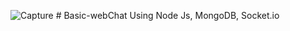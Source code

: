 ![Capture](https://user-images.githubusercontent.com/57862970/130079598-e9a4afbb-73ca-458f-9096-21ad4e33647c.JPG)
﻿# Basic-webChat
 Using Node Js, MongoDB, Socket.io
